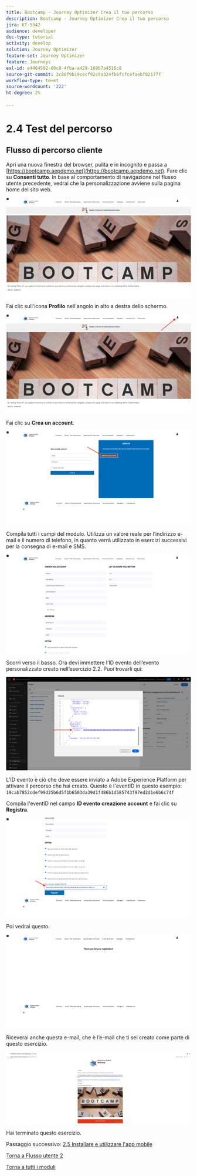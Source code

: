 ```yaml
---
title: Bootcamp - Journey Optimizer Crea il tuo percorso
description: Bootcamp - Journey Optimizer Crea il tuo percorso
jira: KT-5342
audience: developer
doc-type: tutorial
activity: develop
solution: Journey Optimizer
feature-set: Journey Optimizer
feature: Journeys
exl-id: e4464502-60c8-4fba-a429-169b7a4516c8
source-git-commit: 3c86f9b19cecf92c9a324fb6fcfcefaebf82177f
workflow-type: tm+mt
source-wordcount: '222'
ht-degree: 2%

---
```


# 2.4 Test del percorso

## Flusso di percorso cliente

Apri una nuova finestra del browser, pulita e in incognito e passa a [https://bootcamp.aepdemo.net](https://bootcamp.aepdemo.net). Fare clic su **Consenti tutto**. In base al comportamento di navigazione nel flusso utente precedente, vedrai che la personalizzazione avviene sulla pagina home del sito web.

![DSN](./images/web8a.png)

Fai clic sull&#39;icona **Profilo** nell&#39;angolo in alto a destra dello schermo.

![Demo](./images/web8b.png)

Fai clic su **Crea un account**.

![Demo](./images/pv5.png)

Compila tutti i campi del modulo. Utilizza un valore reale per l’indirizzo e-mail e il numero di telefono, in quanto verrà utilizzato in esercizi successivi per la consegna di e-mail e SMS.

![Demo](./images/pv7a.png)

Scorri verso il basso. Ora devi immettere l’ID evento dell’evento personalizzato creato nell’esercizio 2.2. Puoi trovarli qui:

![ACOP](./images/payloadeventID.png)

L’ID evento è ciò che deve essere inviato a Adobe Experience Platform per attivare il percorso che hai creato. Questo è l&#39;eventID in questo esempio: `19cab7852cdef99d25b6d5f1b6503da39d1f486b1d585743f97ed2d1e6b6c74f`

Compila l&#39;eventID nel campo **ID evento creazione account** e fai clic su **Registra**.

![Demo](./images/pv8a.png)

Poi vedrai questo.

![Demo](./images/pv9.png)

Riceverai anche questa e-mail, che è l’e-mail che ti sei creato come parte di questo esercizio.

![Demo](./images/pv10a.png)

Hai terminato questo esercizio.

Passaggio successivo: [2.5 Installare e utilizzare l&#39;app mobile](./ex5.md)

[Torna a Flusso utente 2](./uc2.md)

[Torna a tutti i moduli](../../overview.md)
